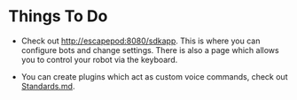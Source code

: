 # Things To Do

* Check out [http://escapepod:8080/sdkapp](http://escapepod:8080/sdkapp). This is where you can configure bots and change settings. There is also a page which allows you to control your robot via the keyboard.

* You can create plugins which act as custom voice commands, check out [Standards.md](/Standards.md).